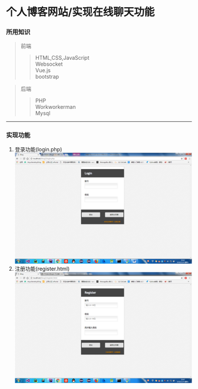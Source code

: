# 个人博客网站/实现在线聊天功能  
### 所用知识 
>前端  
>> HTML,CSS,JavaScript  
>> Websocket  
>> Vue.js  
>> bootstrap  
  
>后端 
>> PHP  
>> Workworkerman  
>> Mysql  
*** 
### 实现功能  
1. 登录功能(login.php)  
![Alt text](img/githubImg/img1.png)  
2. 注册功能(register.html)  
![Alt text](img/githubImg/img2.png)   
